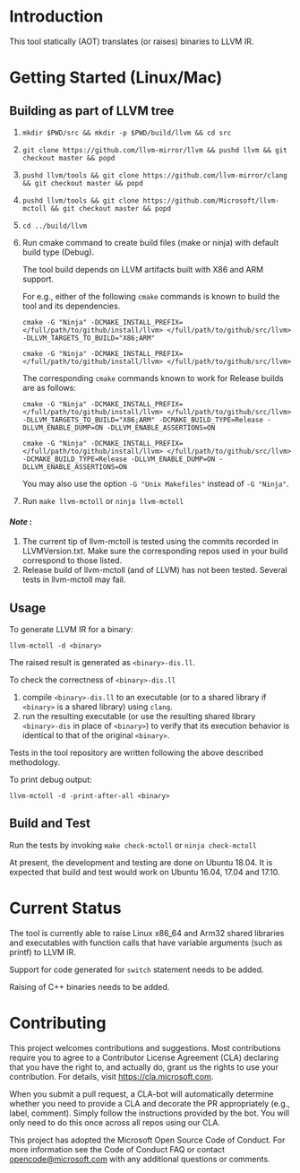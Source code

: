 # Introduction
This tool statically (AOT) translates (or raises) binaries to LLVM IR.

# Getting Started (Linux/Mac)
## Building as part of LLVM tree

1.  `mkdir $PWD/src && mkdir -p $PWD/build/llvm && cd src`
2.  `git clone https://github.com/llvm-mirror/llvm && pushd llvm && git checkout master && popd`
3.  `pushd llvm/tools && git clone https://github.com/llvm-mirror/clang && git checkout master && popd`
4.  `pushd llvm/tools && git clone https://github.com/Microsoft/llvm-mctoll && git checkout master && popd`
5.  `cd ../build/llvm`
6.  Run cmake command to create build files (make or ninja) with default build type (Debug).

    The tool build depends on LLVM artifacts built with X86 and ARM support.

    For e.g., either of the following `cmake` commands is known to build the tool and its dependencies.

    `cmake -G "Ninja" -DCMAKE_INSTALL_PREFIX=</full/path/to/github/install/llvm> </full/path/to/github/src/llvm> -DLLVM_TARGETS_TO_BUILD="X86;ARM"`

    `cmake -G "Ninja" -DCMAKE_INSTALL_PREFIX=</full/path/to/github/install/llvm> </full/path/to/github/src/llvm>`

     The corresponding `cmake` commands known to work for Release builds are as follows:

     `cmake -G "Ninja" -DCMAKE_INSTALL_PREFIX=</full/path/to/github/install/llvm> </full/path/to/github/src/llvm> -DLLVM_TARGETS_TO_BUILD="X86;ARM" -DCMAKE_BUILD_TYPE=Release -DLLVM_ENABLE_DUMP=ON -DLLVM_ENABLE_ASSERTIONS=ON`

    `cmake -G "Ninja" -DCMAKE_INSTALL_PREFIX=</full/path/to/github/install/llvm> </full/path/to/github/src/llvm> -DCMAKE_BUILD_TYPE=Release -DLLVM_ENABLE_DUMP=ON -DLLVM_ENABLE_ASSERTIONS=ON`

    You may also use the option `-G "Unix Makefiles"` instead of `-G "Ninja"`.

7.  Run `make llvm-mctoll` or `ninja llvm-mctoll`

#### _Note_ :
1. The current tip of llvm-mctoll is tested using the commits recorded in LLVMVersion.txt. Make sure the corresponding repos used in your build correspond to those listed.
2. Release build of llvm-mctoll (and of LLVM) has not been tested. Several tests in llvm-mctoll may fail.

## Usage

To generate LLVM IR for a binary:

`llvm-mctoll -d <binary>`

The raised result is generated as `<binary>-dis.ll`.

To check the correctness of `<binary>-dis.ll`
1. compile `<binary>-dis.ll` to an executable (or to a shared library if `<binary>` is a shared library) using `clang`.
2. run the resulting executable (or use the resulting shared library `<binary>-dis` in place of `<binary>`) to verify that its execution behavior is identical to that of the original `<binary>`.

Tests in the tool repository are written following the above described methodology.

To print debug output:

`llvm-mctoll -d -print-after-all <binary>`

## Build and Test

Run the tests by invoking `make check-mctoll` or `ninja check-mctoll`

At present, the development and testing are done on Ubuntu 18.04. It is expected that build and test would work on Ubuntu 16.04, 17.04 and 17.10.

# Current Status

The tool is currently able to raise Linux x86_64 and Arm32 shared libraries and executables with function calls that have variable arguments (such as printf) to LLVM IR.

Support for code generated for `switch` statement needs to be added.

Raising of C++ binaries needs to be added.

# Contributing

This project welcomes contributions and suggestions. Most contributions require you to agree to a Contributor License Agreement (CLA)
declaring that you have the right to, and actually do, grant us the rights to use your contribution. For details, visit
https://cla.microsoft.com.

When you submit a pull request, a CLA-bot will automatically determine whether you need to provide a CLA and decorate the PR
appropriately (e.g., label, comment). Simply follow the instructions provided by the bot. You will only need to do this once across all
repos using our CLA.

This project has adopted the Microsoft Open Source Code of Conduct. For more information see the Code of Conduct FAQ or contact
opencode@microsoft.com with any additional questions or comments.
